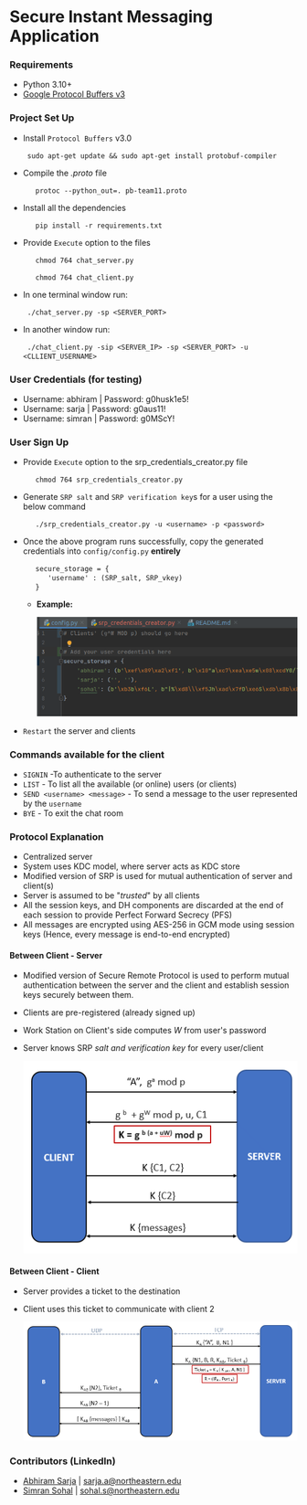 # Secure Instant Messaging Application

### Requirements

 * Python 3.10+
 * [Google Protocol Buffers v3](https://developers.google.com/protocol-buffers/docs/tutorials)

### Project Set Up

 * Install `Protocol Buffers` v3.0
    ```
     sudo apt-get update && sudo apt-get install protobuf-compiler
    ```
   
 * Compile the _.proto_ file
    ```
       protoc --python_out=. pb-team11.proto
    ```

 * Install all the dependencies

   ```commandline
      pip install -r requirements.txt
   ```
 * Provide `Execute` option to the files
   ```
      chmod 764 chat_server.py
   ```
   ```
      chmod 764 chat_client.py
   ```

 * In one terminal window run:
    ```
     ./chat_server.py -sp <SERVER_PORT>
    ```

 * In another window run:
    ```
     ./chat_client.py -sip <SERVER_IP> -sp <SERVER_PORT> -u <CLLIENT_USERNAME>
    ```

### User Credentials (for testing)

 * Username: abhiram |	Password: g0husk1e5!
 * Username: sarja | Password: g0aus11!
 * Username: simran | Password: g0MScY!	
 
### User Sign Up

 * Provide `Execute` option to the srp_credentials_creator.py file
   ```
      chmod 764 srp_credentials_creator.py
   ```

 * Generate `SRP salt` and `SRP verification key`s for a user using the below command

   ```
      ./srp_credentials_creator.py -u <username> -p <password>
   ```
   
 * Once the above program runs successfully, copy the generated credentials into `config/config.py` **entirely**

   ````
      secure_storage = {
         'username' : (SRP_salt, SRP_vkey)
      }
   ````
   * **Example:**

     ![Adding User Credentials](Docs/configuration.png)

 * `Restart` the server and clients

### Commands available for the client

 * `SIGNIN`  -To authenticate to the server
 * `LIST` - To list all the available (or online) users (or clients)
 * `SEND <username> <message>` - To send a message to the user represented by the `username`
 * `BYE` - To exit the chat room

### Protocol Explanation
   * Centralized server
   * System uses KDC model, where server acts as KDC store 
   * Modified version of SRP is used for mutual authentication of server and client(s)
   * Server is assumed to be "_trusted_" by all clients
   * All the session keys, and DH components are discarded at the end of each session to provide Perfect Forward Secrecy (PFS)
   * All messages are encrypted using AES-256 in GCM mode using session keys (Hence, every message is end-to-end encrypted)

#### Between Client - Server
   
   * Modified version of Secure Remote Protocol is used to perform mutual authentication between the server and the client and establish session keys securely between them. 
   * Clients are pre-registered (already signed up)
   * Work Station on Client's side computes _W_ from user's password
   * Server knows SRP _salt and verification key_ for every user/client

      ![Server-Client-Authentication](Docs/client-server-protocol.png)

#### Between Client - Client

   * Server provides a ticket to the destination
   * Client uses this ticket to communicate with client 2

      ![Client-Client-Authentication](Docs/client-client-protocol.png)


### Contributors (LinkedIn)

  * [Abhiram Sarja](https://www.linkedin.com/in/asarja/) | sarja.a@northeastern.edu
  * [Simran Sohal](sohal.s@northeastern.edu) | sohal.s@northeastern.edu
